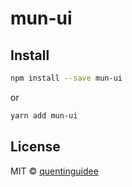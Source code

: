 # mun-ui

## Install

```bash
npm install --save mun-ui
```

or

```bash
yarn add mun-ui
```

## License

MIT © [quentinguidee](https://github.com/quentinguidee)
